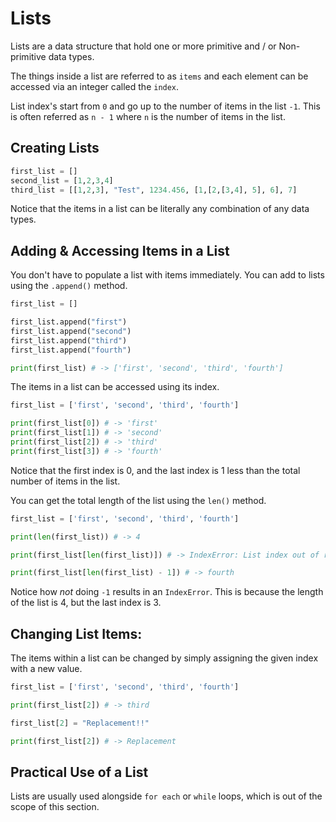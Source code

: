 # Lists

Lists are a data structure that hold one or more primitive and / or Non-primitive data types. 

The things inside a list are referred to as `items` and each element can be accessed via an integer called the `index`.

List index's start from `0` and go up to the number of items in the list `-1`. This is often referred as `n - 1` where `n` is the number of items in the list.

## Creating Lists

```python
first_list = []
second_list = [1,2,3,4]
third_list = [[1,2,3], "Test", 1234.456, [1,[2,[3,4], 5], 6], 7]
```

Notice that the items in a list can be literally any combination of any data types.

## Adding & Accessing Items in a List

You don't have to populate a list with items immediately. You can add to lists using the `.append()` method.

```python
first_list = []

first_list.append("first")
first_list.append("second")
first_list.append("third")
first_list.append("fourth")

print(first_list) # -> ['first', 'second', 'third', 'fourth']
```

The items in a list can be accessed using its index. 

```python
first_list = ['first', 'second', 'third', 'fourth']

print(first_list[0]) # -> 'first'
print(first_list[1]) # -> 'second'
print(first_list[2]) # -> 'third'
print(first_list[3]) # -> 'fourth'
```

Notice that the first index is 0, and the last index is 1 less than the total number of items in the list.

You can get the total length of the list using the `len()` method.

```python
first_list = ['first', 'second', 'third', 'fourth']

print(len(first_list)) # -> 4

print(first_list[len(first_list)]) # -> IndexError: List index out of range

print(first_list[len(first_list) - 1]) # -> fourth
```

Notice how *not* doing `-1` results in an `IndexError`. This is because the length of the list is 4, but the last index is 3. 

## Changing List Items:

The items within a list can be changed by simply assigning the given index with a new value.

```python
first_list = ['first', 'second', 'third', 'fourth']

print(first_list[2]) # -> third

first_list[2] = "Replacement!!"

print(first_list[2]) # -> Replacement
```

## Practical Use of a List

Lists are usually used alongside `for each` or `while` loops, which is out of the scope of this section.